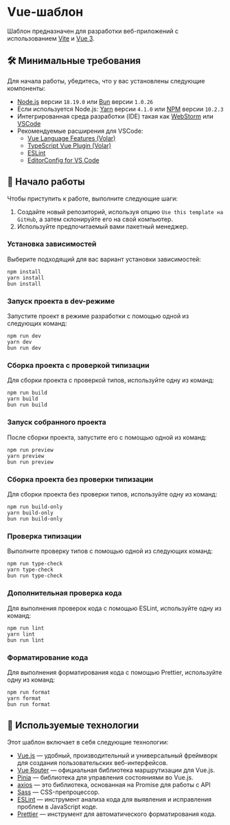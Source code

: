# Vue-шаблон

Шаблон предназначен для разработки веб-приложений с использованием [Vite](https://vitejs.dev/) и [Vue 3](https://vuejs.org/).

## 🛠️ Минимальные требования

Для начала работы, убедитесь, что у вас установлены следующие компоненты:

- [Node.js](https://nodejs.org/en/) версии `18.19.0` или [Bun](https://bun.sh/) версии `1.0.26`
- Если используется Node.js: [Yarn](https://yarnpkg.com/) версии `4.1.0` или [NPM](https://www.npmjs.com/) версии `10.2.3`
- Интегрированная среда разработки (IDE) такая как [WebStorm](https://www.jetbrains.com/webstorm/) или [VSCode](https://code.visualstudio.com/)
- Рекомендуемые расширения для VSCode:
	- [Vue Language Features (Volar)](https://marketplace.visualstudio.com/items?itemName=Vue.volar)
    - [TypeScript Vue Plugin (Volar)](https://marketplace.visualstudio.com/items?itemName=Vue.vscode-typescript-vue-plugin)
    - [ESLint](https://marketplace.visualstudio.com/items?itemName=dbaeumer.vscode-eslint)
    - [EditorConfig for VS Code](https://marketplace.visualstudio.com/items?itemName=EditorConfig.EditorConfig)

## 🚀 Начало работы

Чтобы приступить к работе, выполните следующие шаги:

1. Создайте новый репозиторий, используя опцию `Use this template на GitHub`, а затем склонируйте его на свой компьютер.
2. Используйте предпочитаемый вами пакетный менеджер.

### Установка зависимостей

Выберите подходящий для вас вариант установки зависимостей:

```
npm install
yarn install
bun install
```

### Запуск проекта в dev-режиме

Запустите проект в режиме разработки с помощью одной из следующих команд:

```
npm run dev
yarn dev
bun run dev
```

### Сборка проекта с проверкой типизации

Для сборки проекта с проверкой типов, используйте одну из команд:

```
npm run build
yarn build
bun run build
```

### Запуск собранного проекта

После сборки проекта, запустите его с помощью одной из команд:

```
npm run preview
yarn preview
bun run preview
```

### Сборка проекта без проверки типизации

Для сборки проекта без проверки типов, используйте одну из команд:

```
npm run build-only
yarn build-only
bun run build-only
```

### Проверка типизации

Выполните проверку типов с помощью одной из следующих команд:

```
npm run type-check
yarn type-check
bun run type-check
```

### Дополнительная проверка кода

Для выполнения проверок кода с помощью ESLint, используйте одну из команд:

```
npm run lint
yarn lint
bun run lint
```

### Форматирование кода

Для выполнения форматирования кода с помощью Prettier, используйте одну из команд:

```
npm run format
yarn format
bun run format
```

## 🔧 Используемые технологии

Этот шаблон включает в себя следующие технологии:

- [Vue.js](https://vuejs.org/) — удобный, производительный и универсальный фреймворк для создания пользовательских веб-интерфейсов.
- [Vue Router](https://router.vuejs.org/) — официальная библиотека маршрутизации для Vue.js.
- [Pinia](https://pinia.vuejs.org/) — библиотека для управления состояниями во Vue.js.
- [axios](https://axios-http.com/) — это библиотека, основанная на Promise для работы с API
- [Sass](https://sass-lang.com/) — CSS-препроцессор.
- [ESLint](https://eslint.org/) — инструмент анализа кода для выявления и исправления проблем в JavaScript коде.
- [Prettier](https://prettier.io/) — инструмент для автоматического форматирования кода.
